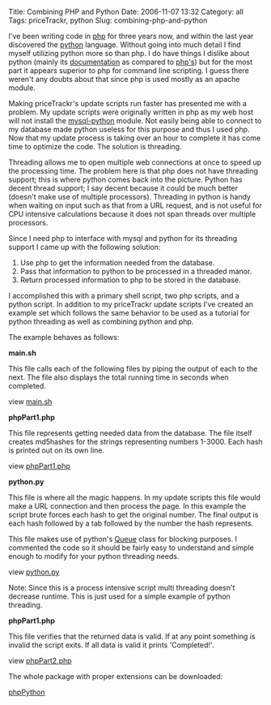 Title: Combining PHP and Python
Date: 2006-11-07 13:32
Category: all
Tags: priceTrackr, python
Slug: combining-php-and-python

I've been writing code in [php][] for three years now, and within the last year
discovered the [python][] language. Without going into much detail I find
myself utilizing python more so than php. I do have things I dislike about
python (mainly its [documentation][] as compared to [php's][]) but for the most
part it appears superior to php for command line scripting. I guess there
weren't any doubts about that since php is used mostly as an apache module.

Making priceTrackr's update scripts run faster has presented me with a problem.
My update scripts were originally written in php as my web host will not
install the [mysql-python][] module. Not easily being able to connect to my
database made python useless for this purpose and thus I used php. Now that my
update process is taking over an hour to complete it has come time to optimize
the code. The solution is threading.

Threading allows me to open multiple web connections at once to speed up the
processing time. The problem here is that php does not have threading support;
this is where python comes back into the picture. Python has decent thread
support; I say decent because it could be much better (doesn't make use of
multiple processors). Threading in python is handy when waiting on input such
as that from a URL request, and is not useful for CPU intensive calculations
because it does not span threads over multiple processors.

Since I need php to interface with mysql and python for its threading support I
came up with the following solution:

1.  Use php to get the information needed from the database.
2.  Pass that information to python to be processed in a threaded manor.
3.  Return processed information to php to be stored in the database.

I accomplished this with a primary shell script, two php scripts, and a python
script. In addition to my priceTrackr update scripts I've created an example
set which follows the same behavior to be used as a tutorial for python
threading as well as combining python and php.

The example behaves as follows:

**main.sh**

This file calls each of the following files by piping the output of each to the
next. The file also displays the total running time in seconds when completed.

view [main.sh][]

**phpPart1.php**

This file represents getting needed data from the database. The file itself
creates md5hashes for the strings representing numbers 1-3000. Each hash is
printed out on its own line.

view [phpPart1.php][]

**python.py**

This file is where all the magic happens. In my update scripts this file would
make a URL connection and then process the page. In this example the script
brute forces each hash to get the original number. The final output is each
hash followed by a tab followed by the number the hash represents.

This file makes use of python's [Queue][] class for blocking purposes. I
commented the code so it should be fairly easy to understand and simple enough
to modify for your python threading needs.

view [python.py][]

Note: Since this is a process intensive script multi threading doesn't decrease
runtime. This is just used for a simple example of python threading.

**phpPart1.php**

This file verifies that the returned data is valid. If at any point something
is invalid the script exits. If all data is valid it prints 'Completed!'.

view [phpPart2.php][]

The whole package with proper extensions can be downloaded:

[phpPython][]

  [php]: http://php.net
  [python]: http://python.org
  [documentation]: https://docs.python.org/2/library/
  [php's]: http://www.php.net/manual/en/
  [mysql-python]: http://sourceforge.net/project/showfiles.php?group_id=22307
  [main.sh]: /images/2006/11/main.txt
  [phpPart1.php]: /images/2006/11/phppart1.txt
  [Queue]: https://docs.python.org/2/library/queue.html
  [python.py]: /images/2006/11/python.py
  [phpPart2.php]: /images/2006/11/phppart2.txt
  [phpPython]: /images/2006/11/phppython.tgz
